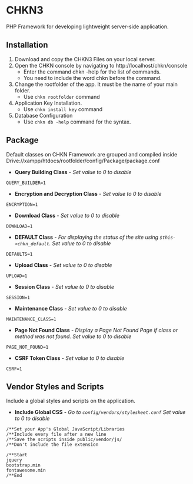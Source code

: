 # CHKN3
PHP Framework for developing lightweight server-side application. 


## Installation
1. Download and copy the CHKN3 Files on your local server.
2. Open the CHKN console by navigating to http://localhost/chkn/console
   * Enter the command chkn -help for the list of commands.
   * You need to include the word chkn before the command.
3. Change the rootfolder of the app. It must be the name of your main folder.
    * Use `chkn rootfolder` command
4. Application Key Installation. 
    * Use `chkn install key` command
5. Database Configuration
    * Use `chkn db -help` command for the syntax.


## Package
Default classes on CHKN Framework are grouped and compiled inside Drive://xampp/htdocs/rootfolder/config/Package/package.conf  


* **Query Building Class** - *Set value to 0 to disable*
```
QUERY_BUILDER=1
```

* **Encryption and Decryption Class** - *Set value to 0 to disable*
```
ENCRYPTION=1
```

* **Download Class** - *Set value to 0 to disable*
```
DOWNLOAD=1
```

* **DEFAULT Class** - *For displaying the status of the site using `$this->chkn_default`. Set value to 0 to disable*
```
DEFAULTS=1
```

* **Upload Class** - *Set value to 0 to disable*
```
UPLOAD=1
```

* **Session Class** - *Set value to 0 to disable*
```
SESSION=1
```

* **Maintenance Class** - *Set value to 0 to disable*
```
MAINTENANCE_CLASS=1
```

* **Page Not Found Class** - *Display a Page Not Found Page if class or method was not found. Set value to 0 to disable*
```
PAGE_NOT_FOUND=1
```
* **CSRF Token Class** - *Set value to 0 to disable*
```
CSRF=1
```




## Vendor Styles and Scripts
Include a global styles and scripts on the application. 
* **Include Global CSS** - *Go to `config/vendors/stylesheet.conf` Set value to 0 to disable*
```
/**Set your App's Global JavaScript/Libraries
/**Include every file after a new line
/**Save the scripts inside public/vendor/js/
/**Don't include the file extension

/**Start
jquery
bootstrap.min
fontawesome.min
/**End
```
